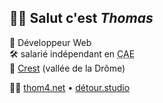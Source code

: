 <!-- .slide: data-background="../mixit/images/massif-saou.jpg" data-state="background-dark" -->

## 👋🏻 Salut c'est *Thomas*

🧢 Développeur Web\
🛠️ salarié indépendant en <abbr title="Coopérative d'Activité et d'Emploi">CAE</abbr>\
📍 [Crest](https://www.openstreetmap.org/relation/84754) (vallée de la Drôme)

✍🏻 [thom4.net](https://thom4.net) • [détour.studio](https://détour.studio)
